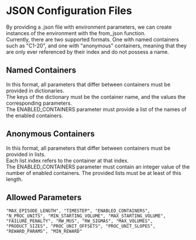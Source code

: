 # JSON Configuration Files
By providing a .json file with environment parameters, we can create instances of the environment with the from_json function.  
Currently, there are two supported formats. One with named containers such as "C1-20", and one with "anonymous" containers, meaning that they are only ever referenced by their index and do not possess a name.

## Named Containers
In this format, all parameters that differ between containers must be provided in dictionaries.  
The keys of the dictionary must be the container name, and the values the corresponding parameters.  
The ENABLED_CONTAINERS parameter must provide a list of the names of the enabled containers.

## Anonymous Containers
In this format, all parameters that differ between containers must be provided in lists.  
Each list index refers to the container at that index.  
The ENABLED_CONTAINERS parameter must contain an integer value of the number of enabled containers. The provided lists must be at least of this length.

## Allowed Parameters  
`"MAX_EPISODE_LENGTH",
    "TIMESTEP",
    "ENABLED_CONTAINERS",
    "N_PROC_UNITS",
    "MIN_STARTING_VOLUME",
    "MAX_STARTING_VOLUME",
    "FAILURE_PENALTY",
    "RW_MUS",
    "RW_SIGMAS",
    "MAX_VOLUMES",
    "PRODUCT_SIZES",
    "PROC_UNIT_OFFSETS",
    "PROC_UNIT_SLOPES",
    "REWARD_PARAMS",
    "MIN_REWARD"`